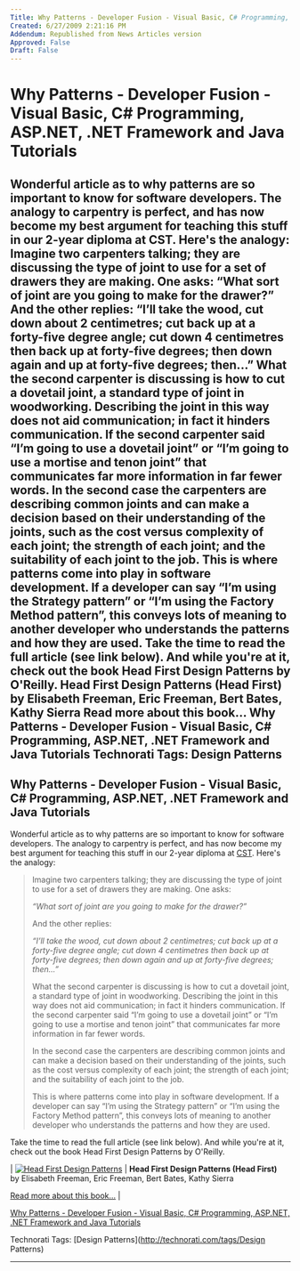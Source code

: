 ```yaml
---
Title: Why Patterns - Developer Fusion - Visual Basic, C# Programming, ASP.NET, .NET Framework and Java Tutorials
Created: 6/27/2009 2:21:16 PM
Addendum: Republished from News Articles version
Approved: False
Draft: False
---
```

# Why Patterns - Developer Fusion - Visual Basic, C# Programming, ASP.NET, .NET Framework and Java Tutorials
Wonderful article as to why patterns are so important to know for software developers. The analogy to carpentry is perfect, and has now become my best argument for teaching this stuff in our 2-year diploma at CST. Here's the analogy:    Imagine two carpenters talking; they are discussing the type of joint to use for a set of drawers they are making. One asks:   “What sort of joint are you going to make for the drawer?”   And the other replies:   “I’ll take the wood, cut down about 2 centimetres; cut back up at a forty-five degree angle; cut down 4 centimetres then back up at forty-five degrees; then down again and up at forty-five degrees; then...”   What the second carpenter is discussing is how to cut a dovetail joint, a standard type of joint in woodworking. Describing the joint in this way does not aid communication; in fact it hinders communication. If the second carpenter said “I’m going to use a dovetail joint” or “I’m going to use a mortise and tenon joint” that communicates far more information in far fewer words.   In the second case the carpenters are describing common joints and can make a decision based on their understanding of the joints, such as the cost versus complexity of each joint; the strength of each joint; and the suitability of each joint to the job.   This is where patterns come into play in software development. If a developer can say “I’m using the Strategy pattern” or “I’m using the Factory Method pattern”, this conveys lots of meaning to another developer who understands the patterns and how they are used.    Take the time to read the full article (see link below). And while you're at it, check out the book Head First Design Patterns by O'Reilly.   Head First Design Patterns (Head First) by Elisabeth Freeman, Eric Freeman, Bert Bates, Kathy Sierra  Read more about this book...     Why Patterns - Developer Fusion - Visual Basic, C# Programming, ASP.NET, .NET Framework and Java Tutorials     Technorati Tags: Design Patterns
---

## Why Patterns - Developer Fusion - Visual Basic, C# Programming, ASP.NET, .NET Framework and Java Tutorials


Wonderful article as to why patterns are so important to know for software developers. The analogy to carpentry is perfect, and has now become my best argument for teaching this stuff in our 2-year diploma at [CST](http://cst.nait.ca). Here's the analogy:



> Imagine two carpenters talking; they are discussing the type of joint to use for a set of drawers they are making. One asks:
> 
> 
> 
> *“What sort of joint are you going to make for the drawer?”*
> 
> 
> 
> And the other replies:
> 
> 
> 
> *“I’ll take the wood, cut down about 2 centimetres; cut back up at a forty-five degree angle; cut down 4 centimetres then back up at forty-five degrees; then down again and up at forty-five degrees; then...”*
> 
> 
> 
> What the second carpenter is discussing is how to cut a dovetail joint, a standard type of joint in woodworking. Describing the joint in this way does not aid communication; in fact it hinders communication. If the second carpenter said “I’m going to use a dovetail joint” or “I’m going to use a mortise and tenon joint” that communicates far more information in far fewer words.
> 
> 
> 
> In the second case the carpenters are describing common joints and can make a decision based on their understanding of the joints, such as the cost versus complexity of each joint; the strength of each joint; and the suitability of each joint to the job.
> 
> 
> 
> This is where patterns come into play in software development. If a developer can say “I’m using the Strategy pattern” or “I’m using the Factory Method pattern”, this conveys lots of meaning to another developer who understands the patterns and how they are used.



Take the time to read the full article (see link below). And while you're at it, check out the book Head First Design Patterns by O'Reilly.



| [![Head First Design Patterns](http://ecx.images-amazon.com/images/I/51K9sS3dc1L._BO2,204,203,200_PIsitb-sticker-arrow-click,TopRight,35,-76_AA240_SH20_OU01_.jpg)](http://www.amazon.com/gp/redirect.html%3FASIN=0596007124%26tag=ws%26lcode=sp1%26cID=2025%26ccmID=165953%26location=/o/ASIN/0596007124%253FSubscriptionId=0525E2PQ81DD7ZTWTK82) | **Head First Design Patterns (Head First)**  
by Elisabeth Freeman, Eric Freeman, Bert Bates, Kathy Sierra             
  
[Read more about this book...](http://www.amazon.com/gp/redirect.html%3FASIN=0596007124%26tag=ws%26lcode=sp1%26cID=2025%26ccmID=165953%26location=/o/ASIN/0596007124%253FSubscriptionId=0525E2PQ81DD7ZTWTK82) |







[Why Patterns - Developer Fusion - Visual Basic, C# Programming, ASP.NET, .NET Framework and Java Tutorials](http://www.developerfusion.co.uk/show/7609/)






Technorati Tags: [Design Patterns](http://technorati.com/tags/Design Patterns)

<script src="/DesktopModules/itcMetaPost/js/m.js" type="text/javascript"></script>


---

